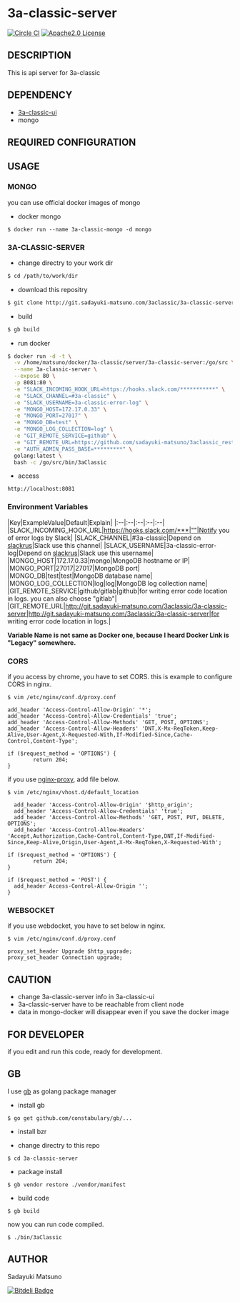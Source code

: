 # 3a-classic-server

[![Circle CI](https://circleci.com/gh/3a-classic/score-api-server.svg?style=shield&circle-token=05ab242168e17f5fd1b442f85002417e6e963a3a)](https://circleci.com/gh/3a-classic/score-api-server)
[![Apache2.0 License](http://img.shields.io/badge/license-Apache2.0-blue.svg?style=flat)](LICENSE)

## DESCRIPTION

This is api server for 3a-classic

## DEPENDENCY

* [3a-classic-ui](http://git.sadayuki-matsuno.com/3aclassic/3a-classic-ui)
* mongo

## REQUIRED CONFIGURATION


## USAGE

### MONGO

you can use official docker images of mongo

* docker mongo

```
$ docker run --name 3a-classic-mongo -d mongo
```

### 3A-CLASSIC-SERVER

* change directry to your work dir

```bash
$ cd /path/to/work/dir
```

* download this repositry

```bash
$ git clone http://git.sadayuki-matsuno.com/3aclassic/3a-classic-server.git
```

* build

```bash
$ gb build
```

* run docker

```bash
$ docker run -d -t \
  -v /home/matsuno/docker/3a-classic/server/3a-classic-server:/go/src \
  --name 3a-classic-server \
  --expose 80 \
  -p 8081:80 \
  -e "SLACK_INCOMING_HOOK_URL=https://hooks.slack.com/***********" \
  -e "SLACK_CHANNEL=#3a-classic" \
  -e "SLACK_USERNAME=3a-classic-error-log" \
  -e "MONGO_HOST=172.17.0.33" \
  -e "MONGO_PORT=27017" \
  -e "MONGO_DB=test" \
  -e "MONGO_LOG_COLLECTION=log" \
  -e "GIT_REMOTE_SERVICE=github" \
  -e "GIT_REMOTE_URL=https://github.com/sadayuki-matsuno/3aclassic_restful" \
  -e "AUTH_ADMIN_PASS_BASE=*********" \
  golang:latest \
  bash -c /go/src/bin/3aClassic
```

* access

```
http://localhost:8081
```

### Environment Variables

|Key|ExampleValue|Default|Explain|
|:--|:--|:--|:--|:--|
|SLACK_INCOMING_HOOK_URL|https://hooks.slack.com/***|""|Notify you of error logs by Slack|
|SLACK_CHANNEL|#3a-classic|Depend on [slackrus](https://github.com/johntdyer/slackrus)|Slack use this channel|
|SLACK_USERNAME|3a-classic-error-log|Depend on [slackrus](https://github.com/johntdyer/slackrus)|Slack use this username|
|MONGO_HOST|172.17.0.33|mongo|MongoDB hostname or IP|
|MONGO_PORT|27017|27017|MongoDB port|
|MONGO_DB|test|test|MongoDB database name|
|MONGO_LOG_COLLECTION|log|log|MongoDB log collection name|
|GIT_REMOTE_SERVICE|github/gitlab|github|for writing error code location in logs. you can also choose "gitlab"|
|GIT_REMOTE_URL|http://git.sadayuki-matsuno.com/3aclassic/3a-classic-server|http://git.sadayuki-matsuno.com/3aclassic/3a-classic-server|for writing error code location in logs.|

**Variable Name is not same as Docker one, because I heard Docker Link is "Legacy" somewhere.**

### CORS

if you access by chrome, you have to set CORS.
this is example to configure CORS in nginx.

```
$ vim /etc/nginx/conf.d/proxy.conf

add_header 'Access-Control-Allow-Origin' '*';
add_header 'Access-Control-Allow-Credentials' 'true';
add_header 'Access-Control-Allow-Methods' 'GET, POST, OPTIONS';
add_header 'Access-Control-Allow-Headers' 'DNT,X-Mx-ReqToken,Keep-Alive,User-Agent,X-Requested-With,If-Modified-Since,Cache-Control,Content-Type';

if ($request_method = 'OPTIONS') {
        return 204;
}
```

if you use [nginx-proxy](https://github.com/jwilder/nginx-proxy), add file below.

```
$ vim /etc/nginx/vhost.d/default_location 

  add_header 'Access-Control-Allow-Origin' '$http_origin';
  add_header 'Access-Control-Allow-Credentials' 'true';
  add_header 'Access-Control-Allow-Methods' 'GET, POST, PUT, DELETE, OPTIONS';
  add_header 'Access-Control-Allow-Headers' 'Accept,Authorization,Cache-Control,Content-Type,DNT,If-Modified-Since,Keep-Alive,Origin,User-Agent,X-Mx-ReqToken,X-Requested-With';

if ($request_method = 'OPTIONS') {
        return 204;
}

if ($request_method = 'POST') {
  add_header Access-Control-Allow-Origin '';
}
```

### WEBSOCKET

if you use webdocket, you have to set below in nginx.

```
$ vim /etc/nginx/conf.d/proxy.conf

proxy_set_header Upgrade $http_upgrade;
proxy_set_header Connection upgrade;
```

## CAUTION

* change 3a-classic-server info in 3a-classic-ui
* 3a-classic-server have to be reachable from client node
* data in mongo-docker will disappear even if you save the docker image

## FOR DEVELOPER

if you edit and run this code, ready for development.

## GB

I use [gb](https://getgb.io/) as golang package manager

* install gb

```
$ go get github.com/constabulary/gb/...
```

* install bzr

* change directry to this repo

```
$ cd 3a-classic-server
```

* package install

```
$ gb vendor restore ./vendor/manifest
```

* build code

```
$ gb build
```

now you can run code compiled.

```
$ ./bin/3aClassic
```

## AUTHOR

 Sadayuki Matsuno


[![Bitdeli Badge](https://d2weczhvl823v0.cloudfront.net/3a-classic/score-api-server/trend.png)](https://bitdeli.com/free "Bitdeli Badge")

